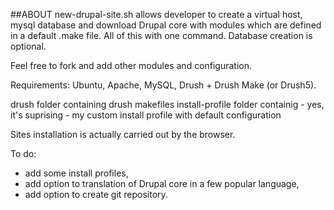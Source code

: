 ##ABOUT
new-drupal-site.sh allows developer to create a virtual host, mysql database and download Drupal core with modules which are defined in a default .make file. All of this with one command. Database creation is optional.

Feel free to fork and add other modules and configuration.

Requirements:  Ubuntu, Apache, MySQL, Drush + Drush Make (or Drush5).

drush folder containing drush makefiles
install-profile folder containig -  yes, it's suprising -  my custom install profile with default configuration

Sites installation is  actually carried out by the browser.

To do:
+ add some install profiles,
+ add option to translation of Drupal core  in a few popular language,
+ add option to create  git repository.
